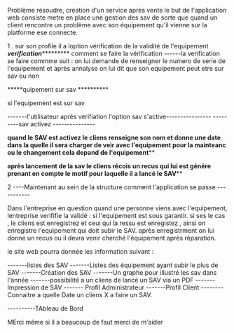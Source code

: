 Problème résoudre, création d'un service après vente le but de l'application web consiste metre en place une gestion des sav de sorte que quand un client rencontre un problème avec son équipement qu'il vienne sur la platforme ese connecte.

1 . sur son profile il a loption vérification de la validité de l'equipement
 *************verification**********************
 comment se faire la vérification
 ------la verification se faire commme suit : on lui demande de renseigner le numero de serie de l'equipement et après annalyse on lui dit que son equipement peut etre sur sav ou non
 
 *****quipement sur sav **********
 
 si l'equipement est sur sav 
 
 
 -------l'utilisateur après verifiation l'option sav s'active----------------
 ---------sav activez ---------------
 
 ********quand le SAV est activez le cliens renseigne son nom et donne une date dans la quelle il sera charger de veir avec l'equipement pour la mainteanc ou le changement cela depand de l'equipement**********
 
**********après lancement de la sav le cliens récois un recus qui lui est génére prenant en compte le motif pour laquelle il a lancé le SAV************

2 ----Maintenant au sein de la structure comment l'application se passe -----------


Dans l'entreprise en question quand une personne viens avec l'equipement, lentreprise verififie la validé : si l'equipement est sous garantir. si ses le cas , le cliens est enregistrez et ceui qui la ressu est enregistez , ainsi on enregistre l'equipement qui doit subir le SAV. après enregistrment on lui donne un recus ou il devra venir cherché l'équipement après réparation.

le site web pourra donnée les information suivant :

-------listes des SAV
-------Listes des équipement ayant subir le plus de SAV
-------Création des SAV
-------Un graphe pour illustré les sav dans l'année 
-------possibilité a un cliens de lancé un SAV via un PDF 
------- Impression de SAV
------- Profil Administrateur 
-------Profil Client 
-------- Connaitre a quelle Date un cliens X a faire un SAV.


----------TAbleau de Bord  






MErci même si il a beaucoup de faut merci de m'aider 

